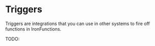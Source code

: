 # Triggers

Triggers are integrations that you can use in other systems to fire off functions in IronFunctions. 

TODO: 
